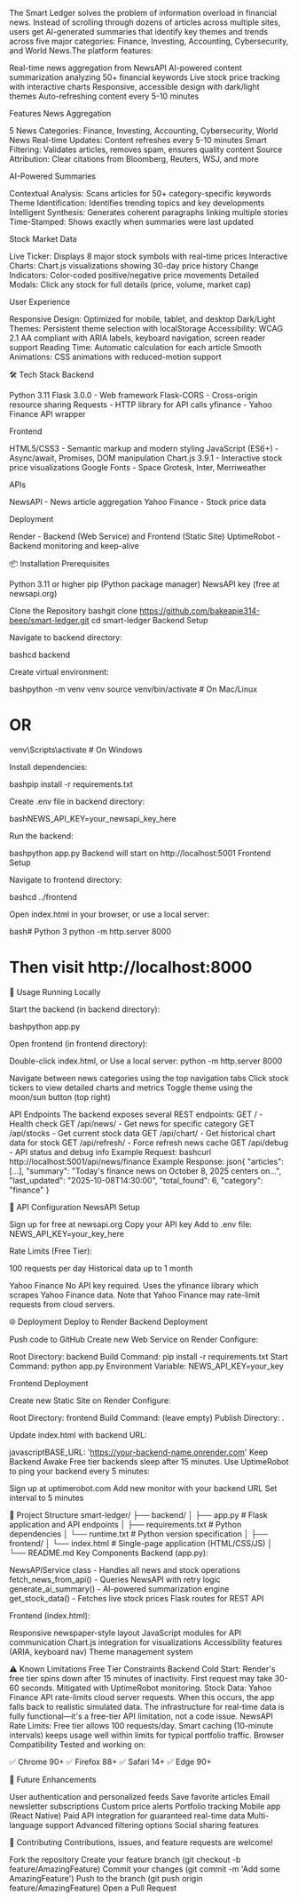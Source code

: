 The Smart Ledger solves the problem of information overload in financial news. Instead of scrolling through dozens of articles across multiple sites, users get AI-generated summaries that identify key themes and trends across five major categories: Finance, Investing, Accounting, Cybersecurity, and World News.The platform features:

Real-time news aggregation from NewsAPI
AI-powered content summarization analyzing 50+ financial keywords
Live stock price tracking with interactive charts
Responsive, accessible design with dark/light themes
Auto-refreshing content every 5-10 minutes

Features
News Aggregation

5 News Categories: Finance, Investing, Accounting, Cybersecurity, World News
Real-time Updates: Content refreshes every 5-10 minutes
Smart Filtering: Validates articles, removes spam, ensures quality content
Source Attribution: Clear citations from Bloomberg, Reuters, WSJ, and more

AI-Powered Summaries

Contextual Analysis: Scans articles for 50+ category-specific keywords
Theme Identification: Identifies trending topics and key developments
Intelligent Synthesis: Generates coherent paragraphs linking multiple stories
Time-Stamped: Shows exactly when summaries were last updated

Stock Market Data

Live Ticker: Displays 8 major stock symbols with real-time prices
Interactive Charts: Chart.js visualizations showing 30-day price history
Change Indicators: Color-coded positive/negative price movements
Detailed Modals: Click any stock for full details (price, volume, market cap)

User Experience

Responsive Design: Optimized for mobile, tablet, and desktop
Dark/Light Themes: Persistent theme selection with localStorage
Accessibility: WCAG 2.1 AA compliant with ARIA labels, keyboard navigation, screen reader support
Reading Time: Automatic calculation for each article
Smooth Animations: CSS animations with reduced-motion support

🛠️ Tech Stack
Backend

Python 3.11
Flask 3.0.0 - Web framework
Flask-CORS - Cross-origin resource sharing
Requests - HTTP library for API calls
yfinance - Yahoo Finance API wrapper

Frontend

HTML5/CSS3 - Semantic markup and modern styling
JavaScript (ES6+) - Async/await, Promises, DOM manipulation
Chart.js 3.9.1 - Interactive stock price visualizations
Google Fonts - Space Grotesk, Inter, Merriweather

APIs

NewsAPI - News article aggregation
Yahoo Finance - Stock price data

Deployment

Render - Backend (Web Service) and Frontend (Static Site)
UptimeRobot - Backend monitoring and keep-alive

📦 Installation
Prerequisites

Python 3.11 or higher
pip (Python package manager)
NewsAPI key (free at newsapi.org)

Clone the Repository
bashgit clone https://github.com/bakeapie314-beep/smart-ledger.git
cd smart-ledger
Backend Setup

Navigate to backend directory:

bashcd backend

Create virtual environment:

bashpython -m venv venv
source venv/bin/activate  # On Mac/Linux
# OR
venv\Scripts\activate  # On Windows

Install dependencies:

bashpip install -r requirements.txt

Create .env file in backend directory:

bashNEWS_API_KEY=your_newsapi_key_here

Run the backend:

bashpython app.py
Backend will start on http://localhost:5001
Frontend Setup

Navigate to frontend directory:

bashcd ../frontend

Open index.html in your browser, or use a local server:

bash# Python 3
python -m http.server 8000

# Then visit http://localhost:8000

🚀 Usage
Running Locally

Start the backend (in backend directory):

bashpython app.py

Open frontend (in frontend directory):


Double-click index.html, or
Use a local server: python -m http.server 8000


Navigate between news categories using the top navigation tabs
Click stock tickers to view detailed charts and metrics
Toggle theme using the moon/sun button (top right)

API Endpoints
The backend exposes several REST endpoints:
GET  /                           - Health check
GET  /api/news/<category>        - Get news for specific category
GET  /api/stocks                 - Get current stock data
GET  /api/chart/<symbol>         - Get historical chart data for stock
GET  /api/refresh/<category>     - Force refresh news cache
GET  /api/debug                  - API status and debug info
Example Request:
bashcurl http://localhost:5001/api/news/finance
Example Response:
json{
  "articles": [...],
  "summary": "Today's finance news on October 8, 2025 centers on...",
  "last_updated": "2025-10-08T14:30:00",
  "total_found": 6,
  "category": "finance"
}

🔑 API Configuration
NewsAPI Setup

Sign up for free at newsapi.org
Copy your API key
Add to .env file: NEWS_API_KEY=your_key_here

Rate Limits (Free Tier):

100 requests per day
Historical data up to 1 month

Yahoo Finance
No API key required. Uses the yfinance library which scrapes Yahoo Finance data. Note that Yahoo Finance may rate-limit requests from cloud servers.

🌐 Deployment
Deploy to Render
Backend Deployment

Push code to GitHub
Create new Web Service on Render
Configure:

Root Directory: backend
Build Command: pip install -r requirements.txt
Start Command: python app.py
Environment Variable: NEWS_API_KEY=your_key



Frontend Deployment

Create new Static Site on Render
Configure:

Root Directory: frontend
Build Command: (leave empty)
Publish Directory: .


Update index.html with backend URL:

javascriptBASE_URL: 'https://your-backend-name.onrender.com'
Keep Backend Awake
Free tier backends sleep after 15 minutes. Use UptimeRobot to ping your backend every 5 minutes:

Sign up at uptimerobot.com
Add new monitor with your backend URL
Set interval to 5 minutes


📁 Project Structure
smart-ledger/
├── backend/
│   ├── app.py              # Flask application and API endpoints
│   ├── requirements.txt    # Python dependencies
│   └── runtime.txt         # Python version specification
│
├── frontend/
│   └── index.html          # Single-page application (HTML/CSS/JS)
│
└── README.md
Key Components
Backend (app.py):

NewsAPIService class - Handles all news and stock operations
fetch_news_from_api() - Queries NewsAPI with retry logic
generate_ai_summary() - AI-powered summarization engine
get_stock_data() - Fetches live stock prices
Flask routes for REST API

Frontend (index.html):

Responsive newspaper-style layout
JavaScript modules for API communication
Chart.js integration for visualizations
Accessibility features (ARIA, keyboard nav)
Theme management system


⚠️ Known Limitations
Free Tier Constraints
Backend Cold Start:
Render's free tier spins down after 15 minutes of inactivity. First request may take 30-60 seconds. Mitigated with UptimeRobot monitoring.
Stock Data:
Yahoo Finance API rate-limits cloud server requests. When this occurs, the app falls back to realistic simulated data. The infrastructure for real-time data is fully functional—it's a free-tier API limitation, not a code issue.
NewsAPI Rate Limits:
Free tier allows 100 requests/day. Smart caching (10-minute intervals) keeps usage well within limits for typical portfolio traffic.
Browser Compatibility
Tested and working on:

✅ Chrome 90+
✅ Firefox 88+
✅ Safari 14+
✅ Edge 90+


🔮 Future Enhancements

 User authentication and personalized feeds
 Save favorite articles
 Email newsletter subscriptions
 Custom price alerts
 Portfolio tracking
 Mobile app (React Native)
 Paid API integration for guaranteed real-time data
 Multi-language support
 Advanced filtering options
 Social sharing features


🤝 Contributing
Contributions, issues, and feature requests are welcome!

Fork the repository
Create your feature branch (git checkout -b feature/AmazingFeature)
Commit your changes (git commit -m 'Add some AmazingFeature')
Push to the branch (git push origin feature/AmazingFeature)
Open a Pull Request
